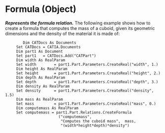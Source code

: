 # Formula (Object)

**_Represents the formula relation._**
The following example shows how to create a formula that computes the mass of a cuboid, given its geometric dimensions and the density of the material it is made of:

```VBScript
    	Dim CATDocs As Documents
     Set CATDocs = CATIA.Documents
     Dim part1 As Document
     Set part1   = CATDocs.Add("CATPart")
     Dim width As RealParam
     Set width        = part1.Part.Parameters.CreateReal("width", 1.)
     Dim height As RealParam
     Set height       = part1.Part.Parameters.CreateReal("height", 2.)
     Dim depth As RealParam
     Set depth        = part1.Part.Parameters.CreateReal("depth", 3.)
     Dim density As RealParam
     Set density      = part1.Part.Parameters.CreateReal("density", 1.5)
     Dim mass As RealParam
     Set mass         = part1.Part.Parameters.CreateReal("mass", 0.)
     Dim computemass As RealParam
     Set computemass = part1.Part.Relations.CreateFormula
                        ("computemass",
                         "Computes the cuboid mass",  mass,
                         "(width*height*depth)*density")

```